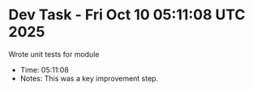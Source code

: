 # Dev Task - Fri Oct 10 05:11:08 UTC 2025
Wrote unit tests for module
- Time: 05:11:08
- Notes: This was a key improvement step.
